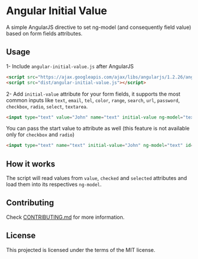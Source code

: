 # Angular Initial Value

A simple AngularJS directive to set ng-model (and consequently field value) based on form fields attributes.

## Usage

1- Include `angular-initial-value.js` after AngularJS
```html
<script src="https://ajax.googleapis.com/ajax/libs/angularjs/1.2.26/angular.min.js"></script>
<script src="dist/angular-initial-value.js"></script>
```

2- Add `initial-value` attribute for your form fields, it supports the most common inputs like `text`, `email`, `tel`, `color`, `range`, `search`, `url`, `password`, `checkbox`, `radio`, `select`, `textarea`.

```html
<input type="text" value="John" name="text" initial-value ng-model="text" id="text"/>
```

You can pass the start value to attribute as well (this feature is not available only for `checkbox` and `radio`)
```html
<input type="text" name="text" initial-value="John" ng-model="text" id="text"/>
```

## How it works

The script will read values from `value`, `checked` and `selected` attributes and load them into its respectives `ng-model`.


## Contributing

Check [CONTRIBUTING.md](CONTRIBUTING.md) for more information.

## License

This projected is licensed under the terms of the MIT license.